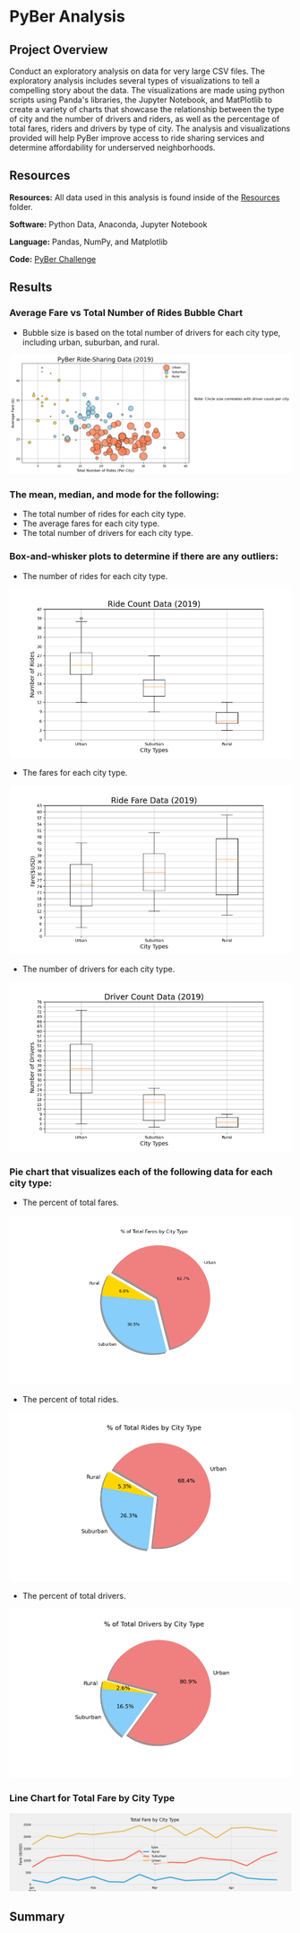 # PyBer Analysis

## Project Overview

Conduct an exploratory analysis on data for very large CSV files. The exploratory analysis includes several types of visualizations to tell a compelling story about the data. The visualizations are made using python scripts using Panda's libraries, the Jupyter Notebook, and MatPlotlib to create a variety of charts that showcase the relationship between the type of city and the number of drivers and riders, as well as the percentage of total fares, riders and drivers by type of city. The analysis and visualizations provided will help PyBer improve access to ride sharing services and determine affordability for underserved neighborhoods.

## Resources
**Resources:** All data used in this analysis is found inside of the [Resources](https://github.com/pfrivas/PyBer_Analysis/tree/main/Resources) folder.

**Software:** Python Data, Anaconda, Jupyter Notebook

**Language:** Pandas, NumPy, and Matplotlib

**Code:** [PyBer Challenge](https://github.com/pfrivas/PyBer_Analysis/blob/main/PyBer_Challenge.ipynb)

## Results

### Average Fare vs Total Number of Rides Bubble Chart
- Bubble size is based on the total number of drivers for each city type, including urban, suburban, and rural.

<img src = https://github.com/pfrivas/PyBer_Analysis/blob/main/Analysis/Fig1.png>

### The mean, median, and mode for the following:
- The total number of rides for each city type.
- The average fares for each city type.
- The total number of drivers for each city type.

### Box-and-whisker plots to determine if there are any outliers:
- The number of rides for each city type.
<img src = https://github.com/pfrivas/PyBer_Analysis/blob/main/Analysis/Fig2.png>

- The fares for each city type.
<img src = https://github.com/pfrivas/PyBer_Analysis/blob/main/Analysis/Fig3.png>

- The number of drivers for each city type.
<img src = https://github.com/pfrivas/PyBer_Analysis/blob/main/Analysis/Fig4.png>

### Pie chart that visualizes each of the following data for each city type:
- The percent of total fares.
<img src = https://github.com/pfrivas/PyBer_Analysis/blob/main/Analysis/Fig5.png>

- The percent of total rides.
<img src = https://github.com/pfrivas/PyBer_Analysis/blob/main/Analysis/Fig6.png>

- The percent of total drivers.
<img src = https://github.com/pfrivas/PyBer_Analysis/blob/main/Analysis/Fig7.png>

### Line Chart for Total Fare by City Type 
<img src = https://github.com/pfrivas/PyBer_Analysis/blob/main/Analysis/Pyber_fare_summary.png>

## Summary 
